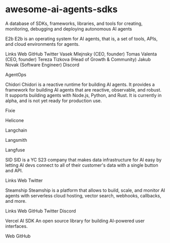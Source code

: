 # awesome-ai-agents-sdks
A database of SDKs, frameworks, libraries, and tools for creating, monitoring, debugging and deploying autonomous AI agents


E2b
E2b is an operating system for AI agents, that is, a set of tools, APIs, and cloud environments for  agents.

Links
Web
GitHub
Twitter
Vasek Mlejnsky (CEO, founder)
Tomas Valenta (CEO, founder)
Tereza Tizkova (Head of Growth & Community)
Jakub Novak (Software Engineer)
Discord


AgentOps


Chidori
Chidori is a reactive runtime for building AI agents. It provides a framework for building AI agents that are reactive, observable, and robust. It supports building agents with Node.js, Python, and Rust.
It is currently in alpha, and is not yet ready for production use.

Fixie

Helicone

Langchain

Langsmith

Langfuse



SID
SID is a YC S23 company that makes data infrastructure for AI easy by letting AI devs connect to all of their customer's data with a single button and API.

Links
Web
Twitter

Steamship
Steamship is a platform that allows to build, scale, and monitor AI agents with serverless cloud hosting, vector search, webhooks, callbacks, and more.


Links
Web
GitHub
Twitter
Discord

Vercel AI SDK
An open source library for building AI-powered user interfaces.

Web
GitHub

